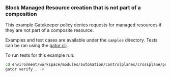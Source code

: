 ### Block Managed Resource creation that is not part of a composition

This example Gatekeeper policy denies requests for managed resources if they are not part of a composite resource.

Examples and test cases are available under the `samples` directory. Tests can be ran using the [gator cli](https://open-policy-agent.github.io/gatekeeper/website/docs/gator/).

To run tests for this example run:
```bash
cd environment/workspace/modules/automation/controlplanes/crossplane/policy/gatekeeper/managed-resource
gator verify . -v
```
